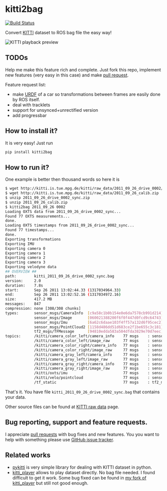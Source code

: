 # kitti2bag

[![Build Status](https://travis-ci.org/tomas789/kitti2bag.svg?branch=master)](https://travis-ci.org/tomas789/kitti2bag)

Convert [KITTI](http://www.cvlibs.net/datasets/kitti/index.php) dataset to ROS bag file the easy way!

![KITTI playback preview](https://tomas789.github.io/kitti2bag/img/kitti_playback.png)

## TODOs

Help me make this feature rich and complete. Just fork this repo, implement new features (very easy in this case) and make [pull request](https://github.com/tomas789/kitti2bag/pulls).

Feature request list:
 * make [URDF](http://wiki.ros.org/urdf) of a car so transformations between frames are easily done by ROS itself.
 * deal with tracklets
 * support for unsynced+unrectified version
 * add progressbar

## How to install it?

It is very easy! Just run
```bash
pip install kitti2bag
```

## How to run it?

One example is better then thousand words so here it is

```bash
$ wget http://kitti.is.tue.mpg.de/kitti/raw_data/2011_09_26_drive_0002/2011_09_26_drive_0002_sync.zip
$ wget http://kitti.is.tue.mpg.de/kitti/raw_data/2011_09_26_calib.zip
$ unzip 2011_09_26_drive_0002_sync.zip
$ unzip 2011_09_26_calib.zip
$ kitti2bag 2011_09_26 0002
Loading OXTS data from 2011_09_26_drive_0002_sync...
Found 77 OXTS measurements...
done.
Loading OXTS timestamps from 2011_09_26_drive_0002_sync...
Found 77 timestamps...
done.
Exporting transformations
Exporting IMU
Exporting camera 0
Exporting camera 1
Exporting camera 2
Exporting camera 3
Exporting velodyne data
## OVERVIEW ##
path:        kitti_2011_09_26_drive_0002_sync.bag
version:     2.0
duration:    7.8s
start:       Sep 26 2011 13:02:44.33 (1317034964.33)
end:         Sep 26 2011 13:02:52.16 (1317034972.16)
size:        417.2 MB
messages:    847
compression: none [308/308 chunks]
types:       sensor_msgs/CameraInfo  [c9a58c1b0b154e0e6da7578cb991d214]
             sensor_msgs/Image       [060021388200f6f0f447d0fcd9c64743]
             sensor_msgs/Imu         [6a62c6daae103f4ff57a132d6f95cec2]
             sensor_msgs/PointCloud2 [1158d486dd51d683ce2f1be655c3c181]
             tf2_msgs/TFMessage      [94810edda583a504dfda3829e70d7eec]
topics:      /kitti/camera_color_left/camera_info    77 msgs    : sensor_msgs/CameraInfo 
             /kitti/camera_color_left/image_raw      77 msgs    : sensor_msgs/Image      
             /kitti/camera_color_right/camera_info   77 msgs    : sensor_msgs/CameraInfo 
             /kitti/camera_color_right/image_raw     77 msgs    : sensor_msgs/Image      
             /kitti/camera_gray_left/camera_info     77 msgs    : sensor_msgs/CameraInfo 
             /kitti/camera_gray_left/image_raw       77 msgs    : sensor_msgs/Image      
             /kitti/camera_gray_right/camera_info    77 msgs    : sensor_msgs/CameraInfo 
             /kitti/camera_gray_right/image_raw      77 msgs    : sensor_msgs/Image      
             /kitti/oxts/imu                         77 msgs    : sensor_msgs/Imu        
             /kitti/velo/pointcloud                  77 msgs    : sensor_msgs/PointCloud2
             /tf_static                              77 msgs    : tf2_msgs/TFMessage
```

That's it. You have file `kitti_2011_09_26_drive_0002_sync.bag` that contains your data.

Other source files can be found at [KITTI raw data](http://www.cvlibs.net/datasets/kitti/raw_data.php) page.

## Bug reporting, support and feature requests.

I appreciate [pull requests](https://github.com/tomas789/kitti2bag/pulls) with bug fixes and new features. You you want to help with something please use [GitHub issue tracker](https://github.com/tomas789/kitti2bag/issues).

## Related works

 * [pykitti](https://github.com/utiasSTARS/pykitti) is very simple library for dealing with KITTI dataset in python. 
 * [kitti_player](https://github.com/tomas789/kitti_player) allows to play dataset directly. No bag file needed. I found difficult to get it work. Some bug fixed can be found in [my fork of kitti_player](https://github.com/tomas789/kitti_player) but still not good enough.
